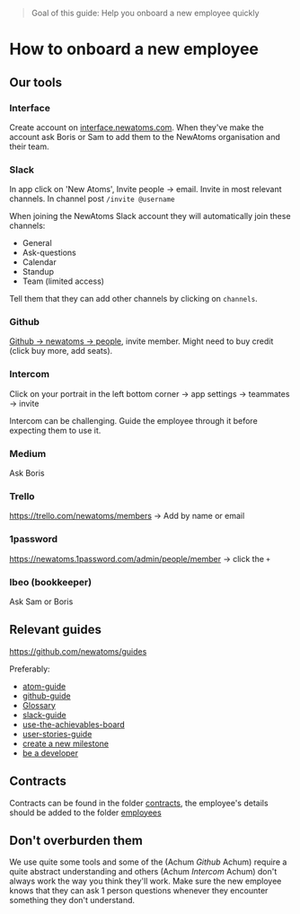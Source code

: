 > Goal of this guide: Help you onboard a new employee quickly

# How to onboard a new employee

## Our tools

### Interface

Create account on [interface.newatoms.com](https://interface.newatoms.com). When they've make the account ask Boris or Sam to add them to the NewAtoms organisation and their team.

### Slack

In app click on 'New Atoms', Invite people -> email.
Invite in most relevant channels. In channel post `/invite @username`

When joining the NewAtoms Slack account they will automatically join these channels:
- General
- Ask-questions
- Calendar
- Standup
- Team (limited access)

Tell them that they can add other channels by clicking on `channels`. 

### Github

[Github -> newatoms -> people](https://github.com/orgs/newatoms/people), invite member. Might need to buy credit (click buy more, add seats).

### Intercom

Click on your portrait in the left bottom corner -> app settings -> teammates -> invite

Intercom can be challenging. Guide the employee through it before expecting them to use it.

### Medium

Ask Boris

### Trello

https://trello.com/newatoms/members -> Add by name or email

### 1password

https://newatoms.1password.com/admin/people/member -> click the `+`

### Ibeo (bookkeeper)

Ask Sam or Boris

## Relevant guides

https://github.com/newatoms/guides

Preferably:
- [atom-guide](https://github.com/newatoms/guides/tree/ready/atom-guide)
- [github-guide](https://github.com/newatoms/guides/tree/ready/github-guide)
- [Glossary](https://github.com/newatoms/guides/tree/ready/glossary)
- [slack-guide](https://github.com/newatoms/guides/tree/ready/slack-guide)
- [use-the-achievables-board](https://github.com/newatoms/guides/tree/ready/use-the-achievables-board)
- [user-stories-guide](https://github.com/newatoms/guides/tree/ready/user-stories-guide)
- [create a new milestone](https://github.com/newatoms/guides/tree/ready/create-a-new-milestone)
- [be a developer](https://github.com/newatoms/guides/tree/ready/be-a-developer)

## Contracts

Contracts can be found in the folder [contracts](https://github.com/newatoms/newatoms/tree/ready/internal/contracts), the employee's details should be added to the folder [employees](https://github.com/newatoms/newatoms/tree/ready/internal/employees)

## Don't overburden them

We use quite some tools and some of the (Achum *Github* Achum) require a quite abstract understanding and others (Achum *Intercom* Achum) don't always work the way you think they'll work. Make sure the new employee knows that they can ask 1 person questions whenever they encounter something they don't understand.
